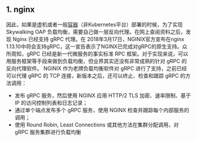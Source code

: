 ## 1. nginx

   因此，如果是虚机或者一般[容器](https://cloud.tencent.com/product/tke?from=10680)（非Kubernetes平台）部署的时候，为了实现 Skywalking OAP 负载均衡，需要自己做一层反向代理。在网上查阅资料之后，发现 Nginx 已经支持 gRPC 代理。在 2018年3月17日，NGINIX官方宣布在nginx 1.13.10中将会支持gRPC，这一宣告表示了NGINX已完成对gRPC的原生支持。众所周知，gRPC 已经是新一代微服务的事实标准 RPC 框架。对于实现来说，可以用服务框架等手段来做到负载均衡，但业界其实还没有非常成熟的针对 gRPC 的反向代理软件。 NGINIX 作为老牌负载均衡软件对 gRPC 进行了支持，之前已经可以代理 gRPC 的 TCP 连接，新版本之后，还可以终止、检查和跟踪 gRPC 的方法调用：

- 发布 gRPC 服务，然后使用 NGINX 应用 HTTP/2 TLS 加密、速率限制、基于 IP 的访问控制列表和日志记录；
- 通过单个端点发布多个 gRPC 服务，使用 NGINX 检查并跟踪每个内部服务的调用；
- 使用 Round Robin, Least Connections 或其他方法在集群分配调用，对 gRPC 服务集群进行负载均衡